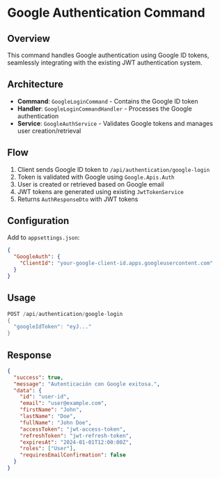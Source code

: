 # Google Authentication Command

## Overview
This command handles Google authentication using Google ID tokens, seamlessly integrating with the existing JWT authentication system.

## Architecture
- **Command**: `GoogleLoginCommand` - Contains the Google ID token
- **Handler**: `GoogleLoginCommandHandler` - Processes the Google authentication
- **Service**: `GoogleAuthService` - Validates Google tokens and manages user creation/retrieval

## Flow
1. Client sends Google ID token to `/api/authentication/google-login`
2. Token is validated with Google using `Google.Apis.Auth`
3. User is created or retrieved based on Google email
4. JWT tokens are generated using existing `JwtTokenService`
5. Returns `AuthResponseDto` with JWT tokens

## Configuration
Add to `appsettings.json`:
```json
{
  "GoogleAuth": {
    "ClientId": "your-google-client-id.apps.googleusercontent.com"
  }
}
```

## Usage
```csharp
POST /api/authentication/google-login
{
  "googleIdToken": "eyJ..."
}
```

## Response
```json
{
  "success": true,
  "message": "Autenticación con Google exitosa.",
  "data": {
    "id": "user-id",
    "email": "user@example.com",
    "firstName": "John",
    "lastName": "Doe",
    "fullName": "John Doe",
    "accessToken": "jwt-access-token",
    "refreshToken": "jwt-refresh-token",
    "expiresAt": "2024-01-01T12:00:00Z",
    "roles": ["User"],
    "requiresEmailConfirmation": false
  }
}
```
